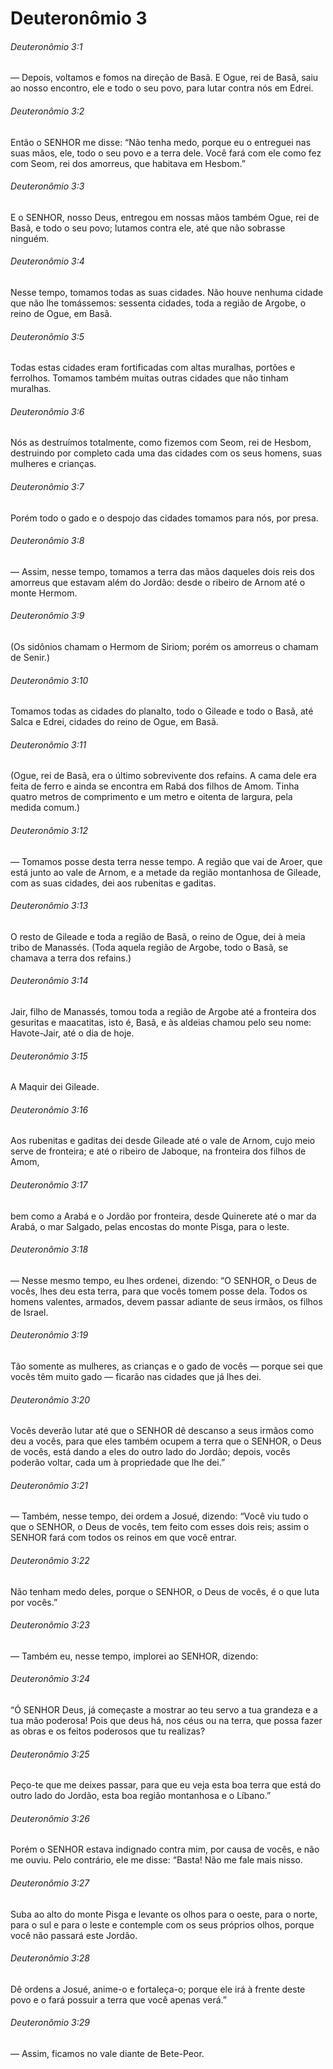 # Deuteronômio 3

###### Deuteronômio 3:1

— Depois, voltamos e fomos na direção de Basã. E Ogue, rei de Basã, saiu ao nosso encontro, ele e todo o seu povo, para lutar contra nós em Edrei.

###### Deuteronômio 3:2

Então o SENHOR me disse: “Não tenha medo, porque eu o entreguei nas suas mãos, ele, todo o seu povo e a terra dele. Você fará com ele como fez com Seom, rei dos amorreus, que habitava em Hesbom.”

###### Deuteronômio 3:3

E o SENHOR, nosso Deus, entregou em nossas mãos também Ogue, rei de Basã, e todo o seu povo; lutamos contra ele, até que não sobrasse ninguém.

###### Deuteronômio 3:4

Nesse tempo, tomamos todas as suas cidades. Não houve nenhuma cidade que não lhe tomássemos: sessenta cidades, toda a região de Argobe, o reino de Ogue, em Basã.

###### Deuteronômio 3:5

Todas estas cidades eram fortificadas com altas muralhas, portões e ferrolhos. Tomamos também muitas outras cidades que não tinham muralhas.

###### Deuteronômio 3:6

Nós as destruímos totalmente, como fizemos com Seom, rei de Hesbom, destruindo por completo cada uma das cidades com os seus homens, suas mulheres e crianças.

###### Deuteronômio 3:7

Porém todo o gado e o despojo das cidades tomamos para nós, por presa.

###### Deuteronômio 3:8

— Assim, nesse tempo, tomamos a terra das mãos daqueles dois reis dos amorreus que estavam além do Jordão: desde o ribeiro de Arnom até o monte Hermom.

###### Deuteronômio 3:9

(Os sidônios chamam o Hermom de Siriom; porém os amorreus o chamam de Senir.)

###### Deuteronômio 3:10

Tomamos todas as cidades do planalto, todo o Gileade e todo o Basã, até Salca e Edrei, cidades do reino de Ogue, em Basã.

###### Deuteronômio 3:11

(Ogue, rei de Basã, era o último sobrevivente dos refains. A cama dele era feita de ferro e ainda se encontra em Rabá dos filhos de Amom. Tinha quatro metros de comprimento e um metro e oitenta de largura, pela medida comum.)

###### Deuteronômio 3:12

— Tomamos posse desta terra nesse tempo. A região que vai de Aroer, que está junto ao vale de Arnom, e a metade da região montanhosa de Gileade, com as suas cidades, dei aos rubenitas e gaditas.

###### Deuteronômio 3:13

O resto de Gileade e toda a região de Basã, o reino de Ogue, dei à meia tribo de Manassés. (Toda aquela região de Argobe, todo o Basã, se chamava a terra dos refains.)

###### Deuteronômio 3:14

Jair, filho de Manassés, tomou toda a região de Argobe até a fronteira dos gesuritas e maacatitas, isto é, Basã, e às aldeias chamou pelo seu nome: Havote-Jair, até o dia de hoje.

###### Deuteronômio 3:15

A Maquir dei Gileade.

###### Deuteronômio 3:16

Aos rubenitas e gaditas dei desde Gileade até o vale de Arnom, cujo meio serve de fronteira; e até o ribeiro de Jaboque, na fronteira dos filhos de Amom,

###### Deuteronômio 3:17

bem como a Arabá e o Jordão por fronteira, desde Quinerete até o mar da Arabá, o mar Salgado, pelas encostas do monte Pisga, para o leste.

###### Deuteronômio 3:18

— Nesse mesmo tempo, eu lhes ordenei, dizendo: “O SENHOR, o Deus de vocês, lhes deu esta terra, para que vocês tomem posse dela. Todos os homens valentes, armados, devem passar adiante de seus irmãos, os filhos de Israel.

###### Deuteronômio 3:19

Tão somente as mulheres, as crianças e o gado de vocês — porque sei que vocês têm muito gado — ficarão nas cidades que já lhes dei.

###### Deuteronômio 3:20

Vocês deverão lutar até que o SENHOR dê descanso a seus irmãos como deu a vocês, para que eles também ocupem a terra que o SENHOR, o Deus de vocês, está dando a eles do outro lado do Jordão; depois, vocês poderão voltar, cada um à propriedade que lhe dei.”

###### Deuteronômio 3:21

— Também, nesse tempo, dei ordem a Josué, dizendo: “Você viu tudo o que o SENHOR, o Deus de vocês, tem feito com esses dois reis; assim o SENHOR fará com todos os reinos em que você entrar.

###### Deuteronômio 3:22

Não tenham medo deles, porque o SENHOR, o Deus de vocês, é o que luta por vocês.”

###### Deuteronômio 3:23

— Também eu, nesse tempo, implorei ao SENHOR, dizendo:

###### Deuteronômio 3:24

“Ó SENHOR Deus, já começaste a mostrar ao teu servo a tua grandeza e a tua mão poderosa! Pois que deus há, nos céus ou na terra, que possa fazer as obras e os feitos poderosos que tu realizas?

###### Deuteronômio 3:25

Peço-te que me deixes passar, para que eu veja esta boa terra que está do outro lado do Jordão, esta boa região montanhosa e o Líbano.”

###### Deuteronômio 3:26

Porém o SENHOR estava indignado contra mim, por causa de vocês, e não me ouviu. Pelo contrário, ele me disse: “Basta! Não me fale mais nisso.

###### Deuteronômio 3:27

Suba ao alto do monte Pisga e levante os olhos para o oeste, para o norte, para o sul e para o leste e contemple com os seus próprios olhos, porque você não passará este Jordão.

###### Deuteronômio 3:28

Dê ordens a Josué, anime-o e fortaleça-o; porque ele irá à frente deste povo e o fará possuir a terra que você apenas verá.”

###### Deuteronômio 3:29

— Assim, ficamos no vale diante de Bete-Peor.

